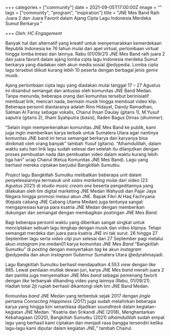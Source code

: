 +++
categories = ["community"]
date = 2021-09-05T17:00:00Z
image = ""
tags = ["community", "program", "inspiration"]
title = "JNE Mes Band Raih Juara 2 dan Juara Favorit dalam Ajang Cipta Lagu Indonesia Merdeka Sumut Berkarya "

+++
_Oleh: HC Engagement_

Banyak hal dan alternatif yang kreatif untuk menyemarakkan kemerdekaan Republik Indonesia ke 76 tahun mulai dari apel virtual, perlombaan virtual hingga lomba kreasi dan lainnya. Rabu (01/09/21) JNE Mes Band raih juara 2 dan juara favorit dalam ajang lomba cipta lagu Indonesia merdeka Sumut berkarya yang diadakan oleh akun media sosial @edypedia. Lomba cipta lagu tersebut diikuti kurang lebih 10 peserta dengan berbagai jenis _genre_ musik.

Ajang perlombaan cipta lagu yang diadakan mulai tanggal 17 – 27 Agustus ini disambut semangat dan antusias oleh komunitas JNE Band Medan. Tanpa menunda, beberapa orang dari komunitas tersebut berinisiatif membuat lirik, mencari nada, bermain musik hingga membuat video klip. Beberapa personil diantaranya adalah Rino Hidayat, Dandy Ramadhan, Salman Al Farisy sebagai vokalis, Chairul Ihsan Daulay (gitaris 1), M.Yusuf saputra (gitaris 2), Ilham Syahputra (_basis_), Raden Bagus Dimas (_drummer_).

“Selain ingin memperkenalkan komunitas JNE Mes Band ke publik, kami juga ingin memberikan karya terbaik untuk Sumatera Utara agar nantinya komunitas JNE band ini terus semangat berkarya dan karyanya bisa dinikmati oleh orang banyak” tambah Yusuf (gitaris). “Alhamdulillah, dalam waktu satu hari lirik lagu sudah selesai dan setelah itu dilanjutkan dengan proses pembuatan nada dan pembuatan video dalam waktu kurang lebih tiga hari” ucap Chairul (Ketua Komunitas JNE Mes Band). Lagu yang berhasil mereka ciptakan berjudul Bangkitlah Sumutku.

_Project_ lagu Bangkitlah Sumutku melibatkan beberapa unit dalam penyelesaiannya termasuk unit _sales marketing_ mulai dari video (23 Agustus 2021) di _studio music cream one_ beserta pengeditannya yang dilakukan oleh tim digital marketing JNE Medan Wahyudi dan Pajar Jaya Negara hingga promosi melaui akun JNE. Bapak Fikri Al Haq Fachryana (Kepala cabang JNE Cabang Utama Medan) juga tentunya sangat mengapresiasi karya para ksatria JNE Medan dengan memberikan dukungan dan semangat dengan membagikan postingan JNE Mes _Band_.

Bagi beberapa personil waktu yang diberikan sangat singkat untuk menciptakan sebuah lagu lengkap dengan musik dan video klipnya. Tetapi semangat merdeka dan juara para ksatria JNE ini tak surut. 26 hingga 27 September lagu serta _video clip_ pun selesai dan 27 September pagi melalui akun _instagram_ jne.medan01 karya komunitas JNE Mes _Band_ “Bangkitlah Sumutku” di _posting_ dengan menyertakan _tag_ ke akun _instagram_ @edypedia dan akun _instagram_ Gubernur Sumatera Utara @edyrahmayadi.

Lagu Bangkitlah Sumutku berhasil mendapatkan 4.553 _view_ dengan _like_ 885. Lewat penilaian mutlak dewan juri, karya JNE Mes _band_ meraih juara 2 dan panitia juga menyematkan JNE Mes _band_ sebagai pemenang favorit dengan _like_ terbanyak dibanding video yang lainnya (Rabu, 01/09/21). Hadiah total 2jt rupiah berhasil dikantongi oleh tim JNE Band Medan.

Komunitas _band_ JNE Medan yang terbentuk sejak 2017 dengan _jingle_ pertama _Connecting Happiness_ (2017) juga sudah melahirkan beberapa karya yang hingga kini senantiasa dijadikan _soundtrack_ dalam kegiatan-kegiatan JNE Medan. “Ksatria dan Srikandi JNE (2018), Menghantarkan Kebahagiaan (2020), Bangkitlah Sumutku (2021) _alhamdulillah_ sudah empat lagu yang berhasil kami ciptakan dan menjadi rasa bangga tersendiri ketika lagu-lagu kami diputar dalam kegiatan JNE,” tambah Chairul.